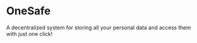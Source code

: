 # OneSafe
 A decentralized system for storing all your personal data and access them with just one click!
